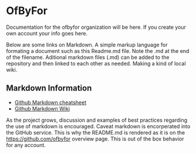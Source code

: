 # OfByFor
Documentation for the ofbyfor organization will be here. If you create your own account your info goes here.

Below are some links on Markdown. A simple markup language for formating a document such as this Readme.md file. Note the .md at the end of the filename. Aditional markdown files (.md) can be added to the repository and then linked to each other as needed. Making a kind of local wiki.

## Markdown Information
- [Github Markdown cheatsheet](https://github.com/adam-p/markdown-here/wiki/Markdown-Cheatsheet)
- [Github Markdown Wiki](https://docs.github.com/en/get-started/writing-on-github/getting-started-with-writing-and-formatting-on-github/basic-writing-and-formatting-syntax)


As the project grows, discussion and examples of best practices regarding the use of markdown is encouraged. Caveat markdown is encorperated into the GitHub service. This is why the README.md is rendered as it is on the https://github.com/ofbyfor overview page. This is out of the box behavior for any account.

<!--
**ofbyfor/ofbyfor** is a ✨ _special_ ✨ repository because its `README.md` (this file) appears on your GitHub profile.

Here are some ideas to get you started:

- 🔭 I’m currently working on ...
- 🌱 I’m currently learning ...
- 👯 I’m looking to collaborate on ...
- 🤔 I’m looking for help with ...
- 💬 Ask me about ...
- 📫 How to reach me: ...
- 😄 Pronouns: ...
- ⚡ Fun fact: ...

### Hi there 👋
-->
